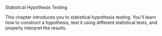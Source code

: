 Statistical Hypothesis Testing

This chapter introduces you to statistical hypothesis testing. You'll learn how to construct a hypothesis, test it using different statistical tests, and properly interpret the results.
